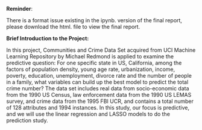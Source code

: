 **Reminder**:

There is a format issue existing in the ipynb. version of the final report, please download the html. file to view the final report.


**Brief Introduction to the Project:**

In this project, Communities and Crime Data Set acquired from UCI Machine Learning Repository by Michael Redmond is applied to examine the predictive question: For one specific state in US, California, among the factors of population density, young age rate, urbanization, income, poverty, education, unemployment, divorce rate and the number of people in a family, what variables can build up the best model to predict the total crime number? The data set includes real data from socio-economic data from the 1990 US Census, law enforcement data from the 1990 US LEMAS survey, and crime data from the 1995 FBI UCR, and contains a total number of 128 attributes and 1994 instances. In this study, our focus is predictive, and we will use the linear regression and LASSO models to do the prediction study.


